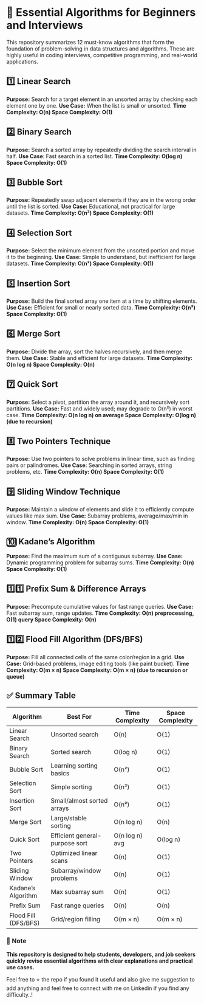 # 🚀 Essential Algorithms for Beginners and Interviews

This repository summarizes 12 must-know algorithms that form the foundation of problem-solving in data structures and algorithms. These are highly useful in coding interviews, competitive programming, and real-world applications.

## 1️⃣ Linear Search
**Purpose:** Search for a target element in an unsorted array by checking each element one by one.
**Use Case:** When the list is small or unsorted.
**Time Complexity: O(n)
Space Complexity: O(1)**

## 2️⃣ Binary Search
**Purpose:** Search a sorted array by repeatedly dividing the search interval in half.
**Use Case**: Fast search in a sorted list.
**Time Complexity: O(log n)
Space Complexity: O(1)**

## 3️⃣ Bubble Sort
**Purpose:** Repeatedly swap adjacent elements if they are in the wrong order until the list is sorted.
**Use Case:** Educational, not practical for large datasets.
**Time Complexity: O(n²)
Space Complexity: O(1)**

## 4️⃣ Selection Sort
**Purpose:** Select the minimum element from the unsorted portion and move it to the beginning.
**Use Case:** Simple to understand, but inefficient for large datasets.
**Time Complexity: O(n²)
Space Complexity: O(1)**

## 5️⃣ Insertion Sort
**Purpose:** Build the final sorted array one item at a time by shifting elements.
**Use Case:** Efficient for small or nearly sorted data.
**Time Complexity: O(n²)
Space Complexity: O(1)**

## 6️⃣ Merge Sort
**Purpose:** Divide the array, sort the halves recursively, and then merge them.
**Use Case:** Stable and efficient for large datasets.
**Time Complexity: O(n log n)
Space Complexity: O(n)**

## 7️⃣ Quick Sort
**Purpose:** Select a pivot, partition the array around it, and recursively sort partitions.
**Use Case:** Fast and widely used; may degrade to O(n²) in worst case.
**Time Complexity: O(n log n) on average
Space Complexity: O(log n) (due to recursion)**

## 8️⃣ Two Pointers Technique
**Purpose:** Use two pointers to solve problems in linear time, such as finding pairs or palindromes.
**Use Case:** Searching in sorted arrays, string problems, etc.
**Time Complexity: O(n)
Space Complexity: O(1)**

## 9️⃣ Sliding Window Technique
**Purpose:** Maintain a window of elements and slide it to efficiently compute values like max sum.
**Use Case:** Subarray problems, average/max/min in window.
**Time Complexity: O(n)
Space Complexity: O(1)**

## 🔟 Kadane’s Algorithm
**Purpose:** Find the maximum sum of a contiguous subarray.
**Use Case:** Dynamic programming problem for subarray sums.
**Time Complexity: O(n)
Space Complexity: O(1)**

## 1️⃣1️⃣ Prefix Sum & Difference Arrays
**Purpose:** Precompute cumulative values for fast range queries.
**Use Case:** Fast subarray sum, range updates.
**Time Complexity: O(n) preprocessing, O(1) query
Space Complexity: O(n)**

## 1️⃣2️⃣ Flood Fill Algorithm (DFS/BFS)
**Purpose:** Fill all connected cells of the same color/region in a grid.
**Use Case:** Grid-based problems, image editing tools (like paint bucket).
**Time Complexity: O(m × n)
Space Complexity: O(m × n) (due to recursion or queue)**

## ✅ Summary Table

| Algorithm            | Best For                       | Time Complexity | Space Complexity |
| -------------------- | ------------------------------ | --------------- | ---------------- |
| Linear Search        | Unsorted search                | O(n)            | O(1)             |
| Binary Search        | Sorted search                  | O(log n)        | O(1)             |
| Bubble Sort          | Learning sorting basics        | O(n²)           | O(1)             |
| Selection Sort       | Simple sorting                 | O(n²)           | O(1)             |
| Insertion Sort       | Small/almost sorted arrays     | O(n²)           | O(1)             |
| Merge Sort           | Large/stable sorting           | O(n log n)      | O(n)             |
| Quick Sort           | Efficient general-purpose sort | O(n log n) avg  | O(log n)         |
| Two Pointers         | Optimized linear scans         | O(n)            | O(1)             |
| Sliding Window       | Subarray/window problems       | O(n)            | O(1)             |
| Kadane’s Algorithm   | Max subarray sum               | O(n)            | O(1)             |
| Prefix Sum           | Fast range queries             | O(n)            | O(n)             |
| Flood Fill (DFS/BFS) | Grid/region filling            | O(m × n)        | O(m × n)         |

### 📌 Note
**This repository is designed to help students, developers, and job seekers quickly revise essential algorithms with clear explanations and practical use cases.**

Feel free to ⭐ the repo if you found it useful and also give me suggestion to add anything and feel free to connect with me on Linkedin if you find any difficulty..!


